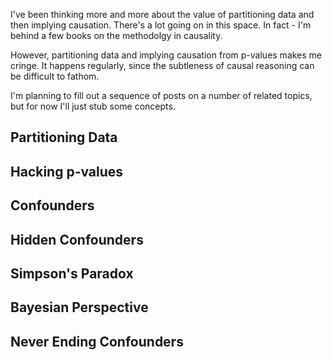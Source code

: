 <!--
.. title: Flawed Causality Assertions: Partitioning data, Simpson's paradox and Hidden Confounders
.. slug: flawed-causality-assertions-partitioning-data-simpsons-paradox-and-hidden-confounders
.. date: 2019-10-31 21:21:30 UTC-04:00
.. tags: 
.. category: 
.. link: 
.. description: 
.. type: text
-->

I've been thinking more and more about the value of partitioning data and then implying causation. There's a lot going on in this space. In fact - I'm behind a few books on the methodolgy in causality.

However, partitioning data and implying causation from p-values makes me cringe. It happens regularly, since the subtleness of causal reasoning can be difficult to fathom.

I'm planning to fill out a sequence of posts on a number of related topics, but for now I'll just stub some concepts.

## Partitioning Data

## Hacking p-values

## Confounders

## Hidden Confounders

## Simpson's Paradox

## Bayesian Perspective

## Never Ending Confounders
